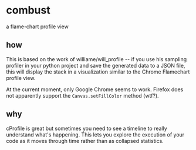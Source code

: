 combust
=======

a flame-chart profile view


how
---

This is based on the work of williame/will_profile -- if you use his sampling profiler in your python project and save the generated data to a JSON file, this will display the stack in a visualization similar to the Chrome Flamechart profile view.

At the current moment, only Google Chrome seems to work. Firefox does not apparently support the `Canvas.setFillColor` method (wtf?).

why
---

cProfile is great but sometimes you need to see a timeline to really understand what's happening. This lets you explore the execution of your code as it moves through time rather than as collapsed statistics.
